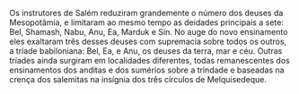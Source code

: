 ﻿Os instrutores de Salém reduziram grandemente o número dos deuses da Mesopotâmia, e limitaram ao mesmo tempo as deidades principais a sete: Bel, Shamash, Nabu, Anu, Ea, Marduk e Sin. No auge do novo ensinamento eles exaltaram três desses deuses com supremacia sobre todos os outros, a tríade babiloniana: Bel, Ea, e Anu, os deuses da terra, mar e céu. Outras tríades ainda surgiram em localidades diferentes, todas remanescentes dos ensinamentos dos anditas e dos sumérios sobre a trindade e baseadas na crença dos salemitas na insígnia dos três círculos de Melquisedeque.